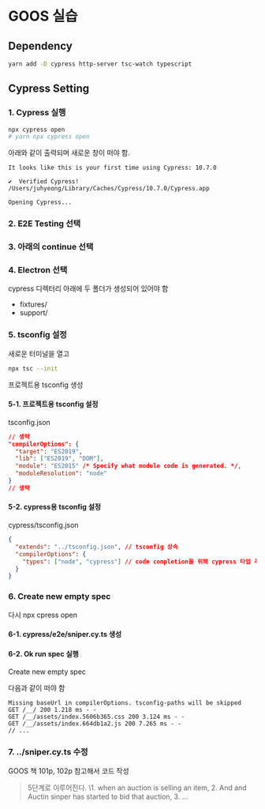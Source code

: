 # GOOS 실습

## Dependency

```bash
yarn add -D cypress http-server tsc-watch typescript
```

## Cypress Setting

### 1. Cypress 실행

```bash
npx cypress open
# yarn npx cypress open
```

아래와 같이 출력되며 새로운 창이 떠야 함.

```text
It looks like this is your first time using Cypress: 10.7.0

✔  Verified Cypress! /Users/juhyeong/Library/Caches/Cypress/10.7.0/Cypress.app

Opening Cypress...
```

### 2. E2E Testing 선택

### 3. 아래의 continue 선택

### 4. Electron 선택

cypress 디렉터리 아래에 두 폴더가 생성되어 있어야 함

- fixtures/
- support/

### 5. tsconfig 설정

새로운 터미널을 열고

```bash
npx tsc --init
```

프로젝트용 tsconfig 생성

#### 5-1. 프로젝트용 tsconfig 설정

tsconfig.json

```json
// 생략
"compilerOptions": {
  "target": "ES2019",
  "lib": ["ES2019", "DOM"],
  "module": "ES2015" /* Specify what module code is generated. */,
  "moduleResolution": "node"
}
// 생략
```

#### 5-2. cypress용 tsconfig 설정

cypress/tsconfig.json

```json
{
  "extends": "../tsconfig.json", // tsconfig 상속
  "compilerOptions": {
    "types": ["node", "cypress"] // code completion을 위해 cypress 타입 추가
  }
}
```

### 6. Create new empty spec

다시 npx cpress open

#### 6-1. cypress/e2e/sniper.cy.ts 생성

#### 6-2. Ok run spec 실행

Create new empty spec

다음과 같이 떠야 함

```
Missing baseUrl in compilerOptions. tsconfig-paths will be skipped
GET /__/ 200 1.218 ms - -
GET /__/assets/index.5606b365.css 200 3.124 ms - -
GET /__/assets/index.664db1a2.js 200 7.265 ms - -
// ...
```

### 7. ../sniper.cy.ts 수정

GOOS 책 101p, 102p 참고해서 코드 작성

> 5단계로 이루어진다.
> \1. when an auction is selling an item, 2. And and Auctin sinper has started to bid that auction, 3. ...
